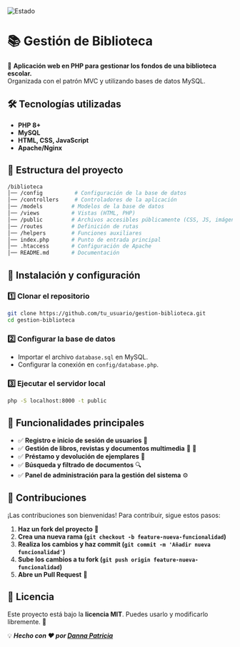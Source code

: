 ![Estado](https://img.shields.io/badge/Estado-En%20proceso-yellow?style=plastic)
# 📚 Gestión de Biblioteca

🚀 **Aplicación web en PHP para gestionar los fondos de una biblioteca escolar.**  
Organizada con el patrón MVC y utilizando bases de datos MySQL.

## 🛠️ Tecnologías utilizadas

- **PHP 8+**
- **MySQL**
- **HTML, CSS, JavaScript**
- **Apache/Nginx**

## 📂 Estructura del proyecto

```bash
/biblioteca  
│── /config          # Configuración de la base de datos  
│── /controllers     # Controladores de la aplicación  
│── /models         # Modelos de la base de datos  
│── /views          # Vistas (HTML, PHP)  
│── /public         # Archivos accesibles públicamente (CSS, JS, imágenes)  
│── /routes         # Definición de rutas  
│── /helpers        # Funciones auxiliares  
│── index.php       # Punto de entrada principal  
│── .htaccess       # Configuración de Apache  
│── README.md       # Documentación  
```

## 🏁 Instalación y configuración

### 1️⃣ Clonar el repositorio
```bash
git clone https://github.com/tu_usuario/gestion-biblioteca.git
cd gestion-biblioteca
```

### 2️⃣ Configurar la base de datos
- Importar el archivo `database.sql` en MySQL.
- Configurar la conexión en `config/database.php`.

### 3️⃣ Ejecutar el servidor local
```bash
php -S localhost:8000 -t public
```

## 📜 Funcionalidades principales

- ✅ **Registro e inicio de sesión de usuarios** 🔐  
- ✅ **Gestión de libros, revistas y documentos multimedia** 📖 🎥  
- ✅ **Préstamo y devolución de ejemplares** 📅  
- ✅ **Búsqueda y filtrado de documentos** 🔍  
- ✅ **Panel de administración para la gestión del sistema** ⚙️  

## 🤝 Contribuciones

¡Las contribuciones son bienvenidas! Para contribuir, sigue estos pasos:

1. **Haz un fork del proyecto** 🍴  
2. **Crea una nueva rama (`git checkout -b feature-nueva-funcionalidad`)**  
3. **Realiza los cambios y haz commit (`git commit -m 'Añadir nueva funcionalidad'`)**  
4. **Sube los cambios a tu fork (`git push origin feature-nueva-funcionalidad`)**  
5. **Abre un Pull Request** 🚀  

## 📄 Licencia

Este proyecto está bajo la **licencia MIT**. Puedes usarlo y modificarlo libremente. 📜  

💡 _**Hecho con ❤️ por [Danna Patricia](https://github.com/DannaPatricia)**_
